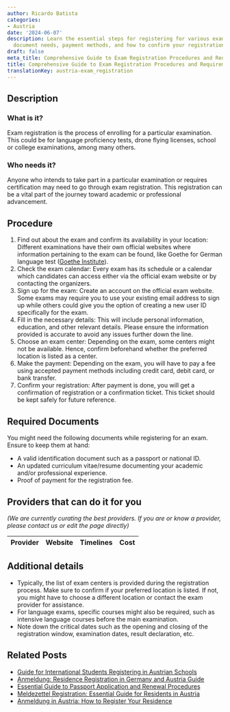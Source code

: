 ```yaml
---
author: Ricardo Batista
categories:
- Austria
date: '2024-06-07'
description: Learn the essential steps for registering for various exams including
  document needs, payment methods, and how to confirm your registration.
draft: false
meta_title: Comprehensive Guide to Exam Registration Procedures and Requirements
title: Comprehensive Guide to Exam Registration Procedures and Requirements
translationKey: austria-exam_registration
---
```


## Description
### What is it?
Exam registration is the process of enrolling for a particular examination. This could be for language proficiency tests, drone flying licenses, school or college examinations, among many others.

### Who needs it?
Anyone who intends to take part in a particular examination or requires certification may need to go through exam registration. This registration can be a vital part of the journey toward academic or professional advancement.

## Procedure
1. Find out about the exam and confirm its availability in your location: Different examinations have their own official websites where information pertaining to the exam can be found, like Goethe for German language test ([Goethe Institute](https://www.goethe.de/de/index.html)).
2. Check the exam calendar: Every exam has its schedule or a calendar which candidates can access either via the official exam website or by contacting the organizers.
3. Sign up for the exam: Create an account on the official exam website. Some exams may require you to use your existing email address to sign up while others could give you the option of creating a new user ID specifically for the exam.
4. Fill in the necessary details: This will include personal information, education, and other relevant details. Please ensure the information provided is accurate to avoid any issues further down the line.
5. Choose an exam center: Depending on the exam, some centers might not be available. Hence, confirm beforehand whether the preferred location is listed as a center.
6. Make the payment: Depending on the exam, you will have to pay a fee using accepted payment methods including credit card, debit card, or bank transfer.
7. Confirm your registration: After payment is done, you will get a confirmation of registration or a confirmation ticket. This ticket should be kept safely for future reference.

## Required Documents
You might need the following documents while registering for an exam. Ensure to keep them at hand:
- A valid identification document such as a passport or national ID.
- An updated curriculum vitae/resume documenting your academic and/or professional experience.
- Proof of payment for the registration fee.

## Providers that can do it for you

_(We are currently curating the best providers. If you are or know a provider, please contact us or edit the page directly)_

| Provider        |     Website     |     Timelines    |       Cost      |
| :-------------: | :-------------: |  :-------------: | :-------------: |

## Additional details
- Typically, the list of exam centers is provided during the registration process. Make sure to confirm if your preferred location is listed. If not, you might have to choose a different location or contact the exam provider for assistance.
- For language exams, specific courses might also be required, such as intensive language courses before the main examination.
- Note down the critical dates such as the opening and closing of the registration window, examination dates, result declaration, etc.
## Related Posts

- [Guide for International Students Registering in Austrian Schools](https://tramitit.com/guides/austria/school_registration/)
- [Anmeldung: Residence Registration in Germany and Austria Guide](https://tramitit.com/guides/austria/residence_registration/)
- [Essential Guide to Passport Application and Renewal Procedures](https://tramitit.com/guides/austria/passport_application/)
- [Meldezettel Registration: Essential Guide for Residents in Austria](https://tramitit.com/guides/austria/reporting_obligation/)
- [Anmeldung in Austria: How to Register Your Residence](https://tramitit.com/guides/austria/registration_information/)